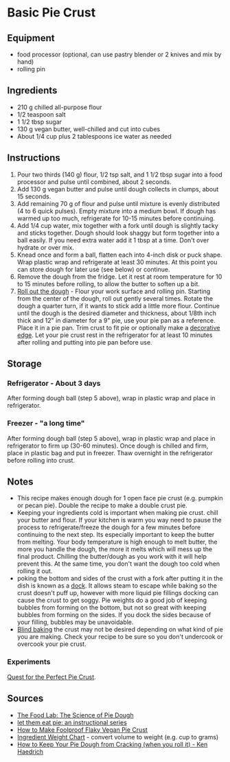 # Basic Pie Crust


## Equipment
* food processor (optional, can use pastry blender or 2 knives and mix by hand)
* rolling pin


## Ingredients
* 210 g chilled all-purpose flour
* 1/2 teaspoon salt
* 1 1/2 tbsp sugar
* 130 g vegan butter, well-chilled and cut into cubes
* About 1/4 cup plus 2 tablespoons ice water as needed


## Instructions
1. Pour two thirds (140 g) flour, 1/2 tsp salt, and 1 1/2 tbsp sugar into a food processor and pulse until combined, about 2 seconds.
2. Add 130 g vegan butter and pulse until dough collects in clumps, about 15 seconds.
3. Add remaining 70 g of flour and pulse until mixture is evenly distributed (4 to 6 quick pulses). Empty mixture into a medium bowl. If dough has warmed up too much, refrigerate for 10-15 minutes before continuing.
4. Add 1/4 cup water, mix together with a fork until dough is slightly tacky and sticks together. Dough should look shaggy but form together into a ball easily. If you need extra water add it 1 tbsp at a time. Don't over hydrate or over mix.
5. Knead once and form a ball, flatten each into 4-inch disk or puck shape. Wrap plastic wrap and refrigerate at least 30 minutes. At this point you can store dough for later use (see below) or continue.
6. Remove the dough from the fridge. Let it rest at room temperature for 10 to 15 minutes before rolling, to allow the butter to soften up a bit.
7. [Roll out the dough](https://smittenkitchen.com/2008/11/pie-crust-103-rolling-and-crimping/) - Flour your work surface and rolling pin. Starting from the center of the dough, roll out gently several times. Rotate the dough a quarter turn, if it wants to stick add a little more flour. Continue until the dough is the desired diameter and thickness, about 1/8th inch thick and 12" in diameter for a 9" pie, use your pie pan as a reference. Place it in a pie pan. Trim crust to fit pie or optionally make a [decorative edge](http://www.recipetips.com/kitchen-tips/t--813/decorative-pie-crust-edges.asp). Let your pie crust rest in the refrigerator for at least 10 minutes after rolling and putting into pie pan before use.


## Storage

### Refrigerator - About 3 days
After forming dough ball (step 5 above), wrap in plastic wrap and place in refrigerator.


### Freezer - "a long time"
After forming dough ball (step 5 above), wrap in plastic wrap and place in refrigerator to firm up (30-60 minutes). Once dough is chilled and firm, place in plastic bag and put in freezer. Thaw overnight in the refrigerator before rolling into crust.


## Notes
* This recipe makes enough dough for 1 open face pie crust (e.g. pumpkin or pecan pie). Double the recipe to make a double crust pie.
* Keeping your ingredients cold is important when making pie crust. chill your butter and flour. If your kitchen is warm you way need to pause the process to refrigerate/freeze the dough for a few minutes before continuing to the next step. Its especially important to keep the butter from melting. Your body temperature is high enough to melt butter, the more you handle the dough, the more it melts which will mess up the final product. Chilling the butter/dough as you work with it will help prevent this. At the same time, you don't want the dough too cold when rolling it out.
* poking the bottom and sides of the crust with a fork after putting it in the dish is known as a [dock](https://www.thespruce.com/definition-of-dock-a-baking-term-480616). It allows steam to escape while baking so the crust doesn't puff up, however with more liquid pie fillings docking can cause the crust to get soggy. Pie weights do a good job of keeping bubbles from forming on the bottom, but not so great with keeping bubbles from forming on the sides. If you dock the sides because of your filling, bubbles may be unavoidable.
* [Blind baking](https://blog.kingarthurflour.com/2015/11/23/blind-bake-pie-crust/) the crust may not be desired depending on what kind of pie you are making. Check your recipe to be sure so you don't undercook or overcook your pie crust.

### Experiments
[Quest for the Perfect Pie Crust](../../../3-projects/pie_crust_quest.md).


## Sources
* [The Food Lab: The Science of Pie Dough](http://sweets.seriouseats.com/2011/07/the-food-lab-the-science-of-pie-how-to-make-pie-crust-easy-recipe.html)
* [let them eat pie: an instructional series](http://www.thejoykitchen.com/ingredients-techniques/let-them-eat-pie-instructional-series)
* [How to Make Foolproof Flaky Vegan Pie Crust](https://namelymarly.com/how-to-make-foolproof-flaky-vegan-pie-crust/)
* [Ingredient Weight Chart](https://www.kingarthurflour.com/learn/ingredient-weight-chart.html) - convert volume to weight (e.g. cup to grams)
* [How to Keep Your Pie Dough from Cracking (when you roll it) - Ken Haedrich](http://thepieacademy.com/how-to-keep-your-pie-dough-from-cracking-when-you-roll-it-video-lesson/)
